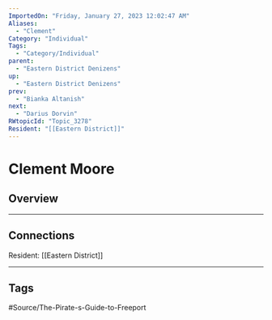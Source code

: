 ```yaml
---
ImportedOn: "Friday, January 27, 2023 12:02:47 AM"
Aliases:
  - "Clement"
Category: "Individual"
Tags:
  - "Category/Individual"
parent:
  - "Eastern District Denizens"
up:
  - "Eastern District Denizens"
prev:
  - "Bianka Altanish"
next:
  - "Darius Dorvin"
RWtopicId: "Topic_3278"
Resident: "[[Eastern District]]"
---
```

# Clement Moore
## Overview
---
## Connections
Resident: [[Eastern District]]


---
## Tags
#Source/The-Pirate-s-Guide-to-Freeport

